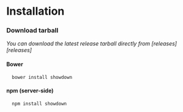 

#  Installation

###  Download tarball

_You can download the latest release tarball directly from [releases][releases]_

####  Bower

      bower install showdown

####  npm (server-side)

      npm install showdown